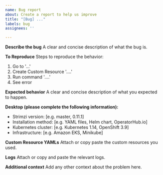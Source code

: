 ```yaml
---
name: Bug report
about: Create a report to help us improve
title: "[Bug] ..."
labels: bug
assignees: ''

---
```


**Describe the bug**
A clear and concise description of what the bug is.

**To Reproduce**
Steps to reproduce the behavior:
1. Go to '...'
2. Create Custom Resource '....'
3. Run command '....'
4. See error

**Expected behavior**
A clear and concise description of what you expected to happen.

**Desktop (please complete the following information):**
 - Strimzi version: [e.g. master, 0.11.1]
 - Installation method: [e.g. YAML files, Helm chart, OperatorHub.io]
 - Kubernetes cluster: [e.g. Kubernetes 1.14, OpenShift 3.9]
 - Infrastructure: [e.g. Amazon EKS, Minikube]

**Custom Resource YAMLs**
Attach or copy paste the custom resources you used.

**Logs**
Attach or copy and paste the relevant logs.

**Additional context**
Add any other context about the problem here.
